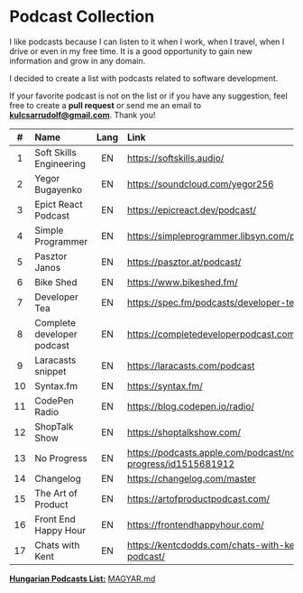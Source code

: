 # Podcast Collection

I like podcasts because I can listen to it when I work, when I travel, when I drive or even in my free time. It is a good opportunity to gain new information and grow in any domain.

I decided to create a list with podcasts related to software development.

If your favorite podcast is not on the list or if you have any suggestion, feel free to create a **pull request** or send me an email to **kulcsarrudolf@gmail.com**. Thank you!

|  #  | Name                       | Lang | Link                                                        |
| :-: | :------------------------- | :--: | :---------------------------------------------------------- |
|  1  | Soft Skills Engineering    |  EN  | https://softskills.audio/                                   |
|  2  | Yegor Bugayenko            |  EN  | https://soundcloud.com/yegor256                             |
|  3  | Epict React Podcast        |  EN  | https://epicreact.dev/podcast/                              |
|  4  | Simple Programmer          |  EN  | https://simpleprogrammer.libsyn.com/podcast                 |
|  5  | Pasztor Janos              |  EN  | https://pasztor.at/podcast/                                 |
|  6  | Bike Shed                  |  EN  | https://www.bikeshed.fm/                                    |
|  7  | Developer Tea              |  EN  | https://spec.fm/podcasts/developer-tea                      |
|  8  | Complete developer podcast |  EN  | https://completedeveloperpodcast.com/                       |
|  9  | Laracasts snippet          |  EN  | https://laracasts.com/podcast                               |
| 10  | Syntax.fm                  |  EN  | https://syntax.fm/                                          |
| 11  | CodePen Radio              |  EN  | https://blog.codepen.io/radio/                              |
| 12  | ShopTalk Show              |  EN  | https://shoptalkshow.com/                                   |
| 13  | No Progress                |  EN  | https://podcasts.apple.com/podcast/no-progress/id1515681912 |
| 14  | Changelog                  |  EN  | https://changelog.com/master                                |
| 15  | The Art of Product         |  EN  | https://artofproductpodcast.com/                            |
| 16  | Front End Happy Hour       |  EN  | https://frontendhappyhour.com/                              |
| 17  | Chats with Kent            |  EN  | https://kentcdodds.com/chats-with-kent-podcast/             |


[**Hungarian Podcasts List:**](https://github.com/kulcsarrudolf/podcast/blob/master/MAGYAR.MD) [MAGYAR.md](https://github.com/kulcsarrudolf/podcast/blob/master/MAGYAR.MD)
